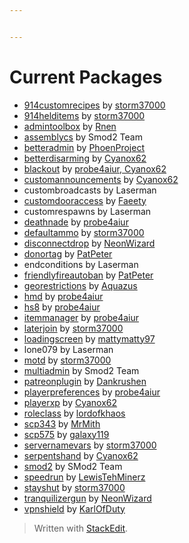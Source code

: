 ```yaml
---


---
```


<h1 id="current-packages">Current Packages</h1>
<ul>
<li><a href="https://github.com/storm37000/SCPSL_Smod_914_custom_recipes/">914customrecipes</a> by <a href="https://github.com/storm37000/">storm37000</a></li>
<li><a href="https://github.com/storm37000/SCPSL_Smod_914_held_items/">914helditems</a> by <a href="https://github.com/storm37000/">storm37000</a></li>
<li><a href="https://github.com/Rnen/AdminToolbox/">admintoolbox</a> by <a href="https://github.com/Rnen/">Rnen</a></li>
<li><a href="https://github.com/Grover-c13/Smod2/">assemblycs</a> by Smod2 Team</li>
<li><a href="https://github.com/PhoenProject/BetterAdmin/">betteradmin</a> by <a href="https://github.com/PhoenProject/">PhoenProject</a></li>
<li><a href="https://github.com/Cyanox62/BetterDisarming/">betterdisarming</a> by <a href="https://github.com/Cyanox62/">Cyanox62</a></li>
<li><a href="https://github.com/probe4aiur/Blackout/">blackout</a> by <a href="https://github.com/probe4aiur/">probe4aiur, Cyanox62</a></li>
<li><a href="https://github.com/Cyanox62/CustomAnnouncements/">customannouncements</a> by <a href="https://github.com/Cyanox62/">Cyanox62</a></li>
<li>custombroadcasts by Laserman</li>
<li><a href="https://github.com/Faeety/CustomDoorAccess/">customdooraccess</a> by <a href="https://github.com/Faeety/">Faeety</a></li>
<li>customrespawns by Laserman</li>
<li><a href="https://gitlab.com/4aiur/DeathNade/">deathnade</a> by <a href="https://github.com/probe4aiur/">probe4aiur</a></li>
<li><a href="https://github.com/storm37000/SCPSL_Smod_DefaultAmmo/">defaultammo</a> by <a href="https://github.com/storm37000/">storm37000</a></li>
<li><a href="https://github.com/NeonWizard/SCP-DisconnectDrop/">disconnectdrop</a> by <a href="https://github.com/NeonWizard/">NeonWizard</a></li>
<li><a href="https://github.com/PatPeter/SCPSL-Donator-Tag/">donortag</a> by <a href="https://github.com/PatPeter/">PatPeter</a></li>
<li>endconditions by Laserman</li>
<li><a href="https://github.com/PatPeter/FriendlyFireAutoban/">friendlyfireautoban</a> by <a href="https://github.com/PatPeter/">PatPeter</a></li>
<li><a href="https://github.com/Aquazus/GeoRestrictions/">georestrictions</a> by <a href="https://github.com/Aquazus/">Aquazus</a></li>
<li><a href="https://github.com/probe4aiur/HMD/">hmd</a> by <a href="https://github.com/probe4aiur/">probe4aiur</a></li>
<li><a href="https://github.com/probe4aiur/HS8/">hs8</a> by <a href="https://github.com/probe4aiur/">probe4aiur</a></li>
<li><a href="https://github.com/probe4aiur/ItemManager/">itemmanager</a> by <a href="https://github.com/probe4aiur/">probe4aiur</a></li>
<li><a href="https://github.com/storm37000/SCPSL_Smod_LaterJoin/">laterjoin</a> by <a href="https://github.com/storm37000/">storm37000</a></li>
<li><a href="https://github.com/mattymatty97/SCPSL_LoadingScreen/">loadingscreen</a> by <a href="https://github.com/mattymatty97/">mattymatty97</a></li>
<li>lone079 by Laserman</li>
<li><a href="https://github.com/storm37000/SCPSL_Smod_MOTD/">motd</a> by <a href="https://github.com/storm37000/">storm37000</a></li>
<li><a href="https://github.com/Grover-c13/MultiAdmin/">multiadmin</a> by Smod2 Team</li>
<li><a href="https://github.com/Dankrushen/PatreonPlugin/">patreonplugin</a> by <a href="https://github.com/Dankrushen/">Dankrushen</a></li>
<li><a href="https://github.com/probe4aiur/PlayerPreferences/">playerpreferences</a> by <a href="https://github.com/probe4aiur/">probe4aiur</a></li>
<li><a href="https://github.com/Cyanox62/PlayerXP/">playerxp</a> by <a href="https://github.com/Cyanox62/">Cyanox62</a></li>
<li><a href="https://github.com/lordofkhaos/RoleClass-Smod2-Plugin/">roleclass</a> by <a href="https://github.com/lordofkhaos/">lordofkhaos</a></li>
<li><a href="https://github.com/MrMith/SCP-343/">scp343</a> by <a href="https://github.com/MrMith/">MrMith</a></li>
<li><a href="https://github.com/galaxy119/SCP-575/">scp575</a> by <a href="https://github.com/galaxy119/">galaxy119</a></li>
<li><a href="https://github.com/storm37000/SCPSL_Smod_ServerNameVars/">servernamevars</a> by <a href="https://github.com/storm37000/">storm37000</a></li>
<li><a href="https://github.com/Cyanox62/SerpentsHand/">serpentshand</a> by <a href="https://github.com/Cyanox62/">Cyanox62</a></li>
<li><a href="https://github.com/Grover-c13/Smod2/">smod2</a> by SMod2 Team</li>
<li><a href="https://github.com/LewisTehMinerz/Speedrun/">speedrun</a> by <a href="https://github.com/LewisTehMinerz/">LewisTehMinerz</a></li>
<li><a href="https://github.com/storm37000/SCPSL_Smod_StayShut/">stayshut</a> by <a href="https://github.com/storm37000/">storm37000</a></li>
<li><a href="https://github.com/NeonWizard/SCP-TranquilizerGun/">tranquilizergun</a> by <a href="https://github.com/NeonWizard/">NeonWizard</a></li>
<li><a href="https://github.com/KarlOfDuty/VPNShield/">vpnshield</a> by <a href="https://github.com/KarlOfDuty/">KarlOfDuty</a></li>
</ul>
<blockquote>
<p>Written with <a href="https://stackedit.io/">StackEdit</a>.</p>
</blockquote>

